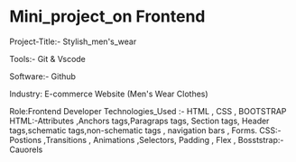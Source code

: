 # Mini_project_on Frontend
Project-Title:- Stylish_men's_wear



Tools:- Git & Vscode


Software:- Github


Industry: E-commerce Website (Men's Wear Clothes)


Role:Frontend Developer
Technologies_Used :- HTML , CSS , BOOTSTRAP 
HTML:-Attributes ,Anchors tags,Paragraps tags, Section tags, Header tags,schematic tags,non-schematic tags , navigation bars , Forms.
CSS:-Postions ,Transitions , Animations ,Selectors, Padding , Flex ,
Bosststrap:- Cauorels
    

  


